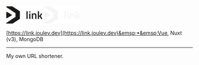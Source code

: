 <img src="/.github/assets/link/light.png#gh-light-mode-only" alt="Logo" height="48px">
<img src="/.github/assets/link/dark.png#gh-dark-mode-only" alt="Logo" height="48px">

[https://link.joulev.dev](https://link.joulev.dev)&emsp;•&emsp;Vue, Nuxt (v3), MongoDB

---

My own URL shortener.
